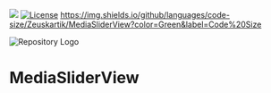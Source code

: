 [![](https://img.shields.io/jitpack/v/github/Zeuskartik/MediaSliderView?label=JitPack)](https://jitpack.io/#Zeuskartik/MediaSliderView)    [![License](https://img.shields.io/badge/License-Apache%202.0-orange.svg)](https://opensource.org/licenses/Apache-2.0)     https://img.shields.io/github/languages/code-size/Zeuskartik/MediaSliderView?color=Green&label=Code%20Size

![Repository Logo](https://res.cloudinary.com/kartiksaraf/image/upload/v1564513200/github_MediaSliderView/Media_Slider_View_jkapxa.png)

# MediaSliderView
